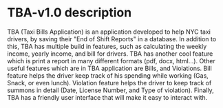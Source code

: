 # TBA-v1.0 description

TBA (Taxi Bills Application) is an application developed to help NYC taxi drivers, by saving their "End of Shift Reports" in a database. In addition to this, TBA has multiple build in features, such as calculating the weekly income, yearly income, and bill for drivers. TBA has another cool feature which is print a report in many different formats (pdf, docx, html…). Other useful features which are in TBA application are Bills, and Violations. Bill feature helps the driver keep track of his spending while working (Gas, Snack, or even lunch). Violation feature helps the driver to keep track of summons in detail (Date, License Number, and Type of violation). Finally, TBA has a friendly user interface that will make it easy to interact with.
